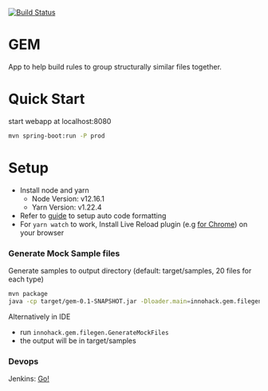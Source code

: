 [![Build Status](https://travis-ci.org/yclim/gem.svg?branch=master)](https://travis-ci.org/yclim/gem)

# GEM
App to help build rules to group structurally similar files together.

# Quick Start
start webapp at localhost:8080
```bash
mvn spring-boot:run -P prod
```

# Setup
* Install node and yarn
    * Node Version: v12.16.1
    * Yarn Version: v1.22.4
* Refer to [guide](https://github.com/yclim/gem/wiki/Setup-Auto-Code-Formatting-on-Intellij) to setup auto code formatting
* For `yarn watch` to work, Install Live Reload plugin (e.g [for Chrome](https://chrome.google.com/webstore/detail/livereload/jnihajbhpnppcggbcgedagnkighmdlei?hl=en)) on your browser

### Generate Mock Sample files
Generate samples to output directory (default: target/samples, 20 files for each type)
```bash
mvn package
java -cp target/gem-0.1-SNAPSHOT.jar -Dloader.main=innohack.gem.filegen.GenerateMockFiles org.springframework.boot.loader.PropertiesLauncher [</path/to/output-dir> <numOfFiles>]
```

Alternatively in IDE
* run `innohack.gem.filegen.GenerateMockFiles`
* the output will be in target/samples

### Devops
Jenkins: [Go!](https://tinyurl.com/y8n27x3z)